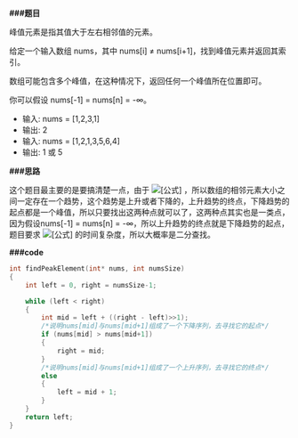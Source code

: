 **###题目**

峰值元素是指其值大于左右相邻值的元素。

给定一个输入数组 nums，其中 nums[i] ≠ nums[i+1]，找到峰值元素并返回其索引。

数组可能包含多个峰值，在这种情况下，返回任何一个峰值所在位置即可。

你可以假设 nums[-1] = nums[n] = -∞。

- 输入: nums = [1,2,3,1]
- 输出: 2
- 输入: nums = [1,2,1,3,5,6,4]
- 输出: 1 或 5

**###思路**

这个题目最主要的是要搞清楚一点，由于 ![[公式]](https://www.zhihu.com/equation?tex=nums%5Bi%5D+%E2%89%A0+nums%5Bi%2B1%5D) ，所以数组的相邻元素大小之间一定存在一个趋势，这个趋势是上升或者下降的，上升趋势的终点，下降趋势的起点都是一个峰值，所以只要找出这两种点就可以了，这两种点其实也是一类点，因为假设nums[-1] = nums[n] = -∞，所以上升趋势的终点就是下降趋势的起点，题目要求 ![[公式]](https://www.zhihu.com/equation?tex=logn) 的时间复杂度，所以大概率是二分查找。

**###code**

```c
int findPeakElement(int* nums, int numsSize)
{  
    int left = 0, right = numsSize-1;

    while (left < right)
    {
        int mid = left + ((right - left)>>1);
        /*说明nums[mid]与nums[mid+1]组成了一个下降序列，去寻找它的起点*/
        if (nums[mid] > nums[mid+1])
        {
            right = mid;
        }
        /*说明nums[mid]与nums[mid+1]组成了一个上升序列，去寻找它的终点*/
        else 
        {
            left = mid + 1;
        }
    }
    return left;
}
```